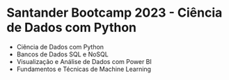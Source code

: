 # Santander Bootcamp 2023 - Ciência de Dados com Python

- Ciência de Dados com Python
- Bancos de Dados SQL e NoSQL
- Visualização e Análise de Dados com Power BI
- Fundamentos e Técnicas de Machine Learning

